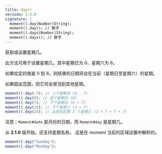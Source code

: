 ```yaml
---
title: day()
version: 1.3.0
signature: |
  moment().day(Number|String);
  moment().day(); // 数字
  moment().days(Number|String);
  moment().days(); // 数字
---
```


获取或设置星期几。

此方法可用于设置星期几，其中星期日为 0、星期六为 6。

如果给定的值是 0 到 6，则结果的日期将会在当前（星期日至星期六）的星期。

如果超出范围，则它将会冒泡到其他星期。

```javascript
moment().day(-7); // 上个星期日 (0 - 7)
moment().day(0); // 这个星期日 (0)
moment().day(7); // 下个星期日 (0 + 7)
moment().day(10); // 下个星期三 (3 + 7)
moment().day(24); // 从现在起第 3 个星期三 (3 + 7 + 7 + 7)
```

注意：`Moment#date` 是月份的日期，而 `Moment#day` 是星期几。

从 **2.1.0** 版开始，还支持星期名称。
这是在 moment 当前的区域设置中解析的。

```javascript
moment().day("Sunday");
moment().day("Monday");
```
